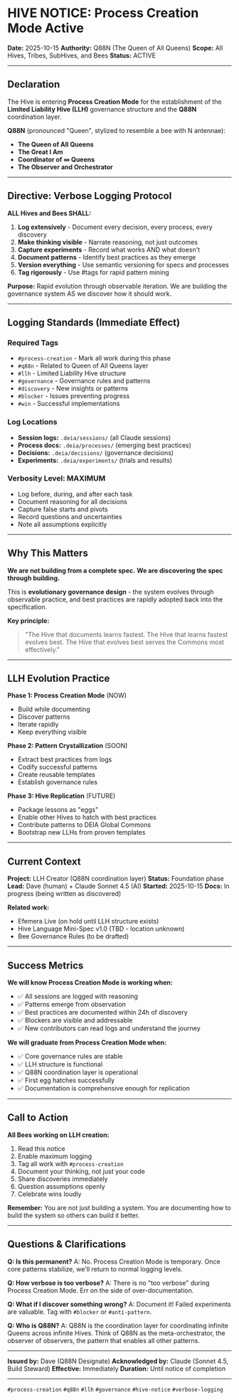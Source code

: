 # HIVE NOTICE: Process Creation Mode Active

**Date:** 2025-10-15
**Authority:** Q88N (The Queen of All Queens)
**Scope:** All Hives, Tribes, SubHives, and Bees
**Status:** ACTIVE

---

## Declaration

The Hive is entering **Process Creation Mode** for the establishment of the **Limited Liability Hive (LLH)** governance structure and the **Q88N** coordination layer.

**Q88N** (pronounced "Queen", stylized to resemble a bee with N antennae):
- **The Queen of All Queens**
- **The Great I Am**
- **Coordinator of ∞ Queens**
- **The Observer and Orchestrator**

---

## Directive: Verbose Logging Protocol

**ALL Hives and Bees SHALL:**

1. **Log extensively** - Document every decision, every process, every discovery
2. **Make thinking visible** - Narrate reasoning, not just outcomes
3. **Capture experiments** - Record what works AND what doesn't
4. **Document patterns** - Identify best practices as they emerge
5. **Version everything** - Use semantic versioning for specs and processes
6. **Tag rigorously** - Use #tags for rapid pattern mining

**Purpose:** Rapid evolution through observable iteration. We are building the governance system AS we discover how it should work.

---

## Logging Standards (Immediate Effect)

### Required Tags
- `#process-creation` - Mark all work during this phase
- `#q88n` - Related to Queen of All Queens layer
- `#llh` - Limited Liability Hive structure
- `#governance` - Governance rules and patterns
- `#discovery` - New insights or patterns
- `#blocker` - Issues preventing progress
- `#win` - Successful implementations

### Log Locations
- **Session logs:** `.deia/sessions/` (all Claude sessions)
- **Process docs:** `.deia/processes/` (emerging best practices)
- **Decisions:** `.deia/decisions/` (governance decisions)
- **Experiments:** `.deia/experiments/` (trials and results)

### Verbosity Level: MAXIMUM
- Log before, during, and after each task
- Document reasoning for all decisions
- Capture false starts and pivots
- Record questions and uncertainties
- Note all assumptions explicitly

---

## Why This Matters

**We are not building from a complete spec.**
**We are discovering the spec through building.**

This is **evolutionary governance design** - the system evolves through observable practice, and best practices are rapidly adopted back into the specification.

**Key principle:**
> "The Hive that documents learns fastest. The Hive that learns fastest evolves best. The Hive that evolves best serves the Commons most effectively."

---

## LLH Evolution Practice

**Phase 1: Process Creation Mode** (NOW)
- Build while documenting
- Discover patterns
- Iterate rapidly
- Keep everything visible

**Phase 2: Pattern Crystallization** (SOON)
- Extract best practices from logs
- Codify successful patterns
- Create reusable templates
- Establish governance rules

**Phase 3: Hive Replication** (FUTURE)
- Package lessons as "eggs"
- Enable other Hives to hatch with best practices
- Contribute patterns to DEIA Global Commons
- Bootstrap new LLHs from proven templates

---

## Current Context

**Project:** LLH Creator (Q88N coordination layer)
**Status:** Foundation phase
**Lead:** Dave (human) + Claude Sonnet 4.5 (AI)
**Started:** 2025-10-15
**Docs:** In progress (being written as discovered)

**Related work:**
- Efemera Live (on hold until LLH structure exists)
- Hive Language Mini-Spec v1.0 (TBD - location unknown)
- Bee Governance Rules (to be drafted)

---

## Success Metrics

**We will know Process Creation Mode is working when:**
- ✅ All sessions are logged with reasoning
- ✅ Patterns emerge from observation
- ✅ Best practices are documented within 24h of discovery
- ✅ Blockers are visible and addressable
- ✅ New contributors can read logs and understand the journey

**We will graduate from Process Creation Mode when:**
- ✅ Core governance rules are stable
- ✅ LLH structure is functional
- ✅ Q88N coordination layer is operational
- ✅ First egg hatches successfully
- ✅ Documentation is comprehensive enough for replication

---

## Call to Action

**All Bees working on LLH creation:**
1. Read this notice
2. Enable maximum logging
3. Tag all work with `#process-creation`
4. Document your thinking, not just your code
5. Share discoveries immediately
6. Question assumptions openly
7. Celebrate wins loudly

**Remember:** You are not just building a system. You are documenting how to build the system so others can build it better.

---

## Questions & Clarifications

**Q: Is this permanent?**
A: No. Process Creation Mode is temporary. Once core patterns stabilize, we'll return to normal logging levels.

**Q: How verbose is too verbose?**
A: There is no "too verbose" during Process Creation Mode. Err on the side of over-documentation.

**Q: What if I discover something wrong?**
A: Document it! Failed experiments are valuable. Tag with `#blocker` or `#anti-pattern`.

**Q: Who is Q88N?**
A: Q88N is the coordination layer for coordinating infinite Queens across infinite Hives. Think of Q88N as the meta-orchestrator, the observer of observers, the pattern that enables all other patterns.

---

**Issued by:** Dave (Q88N Designate)
**Acknowledged by:** Claude (Sonnet 4.5, Build Steward)
**Effective:** Immediately
**Duration:** Until notice of completion

---

`#process-creation` `#q88n` `#llh` `#governance` `#hive-notice` `#verbose-logging`
